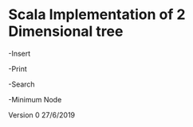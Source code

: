 Scala Implementation of 2 Dimensional tree
==================================================================
-Insert

-Print

-Search

-Minimum Node

Version 0
27/6/2019
